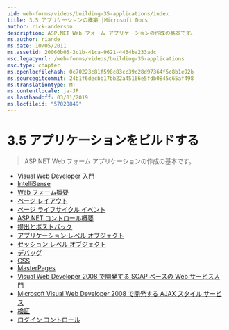 ```yaml
---
uid: web-forms/videos/building-35-applications/index
title: 3.5 アプリケーションの構築 |Microsoft Docs
author: rick-anderson
description: ASP.NET Web フォーム アプリケーションの作成の基本です。
ms.author: riande
ms.date: 10/05/2011
ms.assetid: 20060b05-3c1b-41ca-9621-4434ba233adc
msc.legacyurl: /web-forms/videos/building-35-applications
msc.type: chapter
ms.openlocfilehash: 0c70223c81f598c83cc39c28d97364f5c8b1e92b
ms.sourcegitcommit: 24b1f6decbb17bb22a45166e5fdb0845c65af498
ms.translationtype: MT
ms.contentlocale: ja-JP
ms.lasthandoff: 03/01/2019
ms.locfileid: "57020849"
---
```

<a name="building-35-applications"></a>3.5 アプリケーションをビルドする
====================
> ASP.NET Web フォーム アプリケーションの作成の基本です。


- [Visual Web Developer 入門](intro-to-visual-web-developer.md)
- [IntelliSense](intellisense.md)
- [Web フォーム概要](intro-to-web-forms.md)
- [ページ レイアウト](page-layout.md)
- [ページ ライフサイクル イベント](page-lifecycle-events.md)
- [ASP.NET コントロール概要](intro-to-aspnet-controls.md)
- [提出とポストバック](submit-and-postback.md)
- [アプリケーション レベル オブジェクト](application-level-objects.md)
- [セッション レベル オブジェクト](session-level-objects.md)
- [デバッグ](debugging.md)
- [CSS](css.md)
- [MasterPages](masterpages.md)
- [Visual Web Developer 2008 で開発する SOAP ベースの Web サービス入門](an-introduction-to-soap-based-web-services-with-visual-web-developer-2008.md)
- [Microsoft Visual Web Developer 2008 で開発する AJAX スタイル サービス](ajax-style-services-with-microsoft-visual-web-developer-2008.md)
- [検証](validation.md)
- [ログイン コントロール](login-controls.md)

